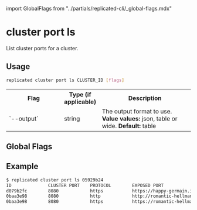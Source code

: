import GlobalFlags from "../partials/replicated-cli/_global-flags.mdx"

# cluster port ls

List cluster ports for a cluster.

## Usage

```bash
replicated cluster port ls CLUSTER_ID [flags]
```

  <table>
  <tr>
    <th width="30%">Flag</th>
    <th width="20%">Type (if applicable)</th>
    <th width="50%">Description</th>
  </tr>
  <tr>
    <td>`--output`</td>
    <td>string</td>
    <td>The output format to use. <strong>Value values:</strong> json, table or wide. <strong>Default:</strong> table</td>
  </tr>
</table>

## Global Flags

<GlobalFlags/>

## Example

```bash
$ replicated cluster port ls 05929b24
ID              CLUSTER PORT    PROTOCOL        EXPOSED PORT                                                   WILDCARD        STATUS
d079b2fc        8080            https           https://happy-germain.ingress.replicatedcluster.com            true            pending
0baa3e98        8080            http            http://romantic-hellman.ingress.replicatedcluster.com          false           ready
0baa3e98        8080            https           https://romantic-hellman.ingress.replicatedcluster.com         false           ready
```
